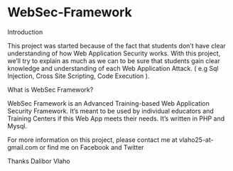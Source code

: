 WebSec-Framework
================

Introduction

This project was started because of the fact that students don’t have clear understanding of how Web Application Security works.
With this project, we’ll try to explain as much as we can to be sure that students gain clear knowledge and understanding of each Web Application Attack. ( e.g Sql Injection, Cross Site Scripting, Code Execution ).


What is WebSec Framework?

WebSec Framework is an Advanced Training-based Web Application Security Framework.
It’s meant to be used by individual educators and Training Centers if this Web App meets their needs.
It’s written in PHP and Mysql.

For more information on this project, please contact me at vlaho25-at-gmail.com or find me on Facebook and Twitter

Thanks
Dalibor Vlaho
